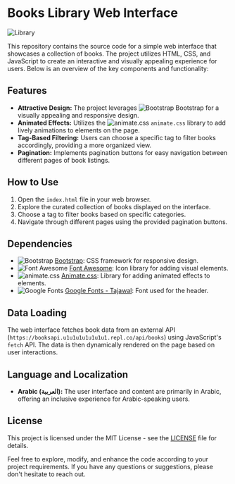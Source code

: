 # Books Library Web Interface

![Library](https://img.icons8.com/ios-filled/50/FFFFFF/reading.png)

This repository contains the source code for a simple web interface that showcases a collection of books. The project utilizes HTML, CSS, and JavaScript to create an interactive and visually appealing experience for users. Below is an overview of the key components and functionality:

## Features

- **Attractive Design:** The project leverages ![Bootstrap](https://img.icons8.com/ios-filled/20/3498db/bootstrap.png) Bootstrap for a visually appealing and responsive design.
- **Animated Effects:** Utilizes the ![animate.css](https://img.icons8.com/ios-filled/20/3498db/animate.css.png) `animate.css` library to add lively animations to elements on the page.
- **Tag-Based Filtering:** Users can choose a specific tag to filter books accordingly, providing a more organized view.
- **Pagination:** Implements pagination buttons for easy navigation between different pages of book listings.

## How to Use

1. Open the `index.html` file in your web browser.
2. Explore the curated collection of books displayed on the interface.
3. Choose a tag to filter books based on specific categories.
4. Navigate through different pages using the provided pagination buttons.

## Dependencies

- ![Bootstrap](https://img.icons8.com/ios-filled/20/3498db/bootstrap.png) [Bootstrap](https://getbootstrap.com/): CSS framework for responsive design.
- ![Font Awesome](https://img.icons8.com/ios-filled/20/3498db/fontawesome.png) [Font Awesome](https://fontawesome.com/): Icon library for adding visual elements.
- ![animate.css](https://img.icons8.com/ios-filled/20/3498db/animate.css.png) [Animate.css](https://animate.style/): Library for adding animated effects to elements.
- ![Google Fonts](https://img.icons8.com/ios-filled/20/3498db/google-logo.png) [Google Fonts - Tajawal](https://fonts.google.com/specimen/Tajawal): Font used for the header.

## Data Loading

The web interface fetches book data from an external API (`https://booksapi.u1u1u1u1u1u1u1.repl.co/api/books`) using JavaScript's `fetch` API. The data is then dynamically rendered on the page based on user interactions.

## Language and Localization

- **Arabic (العربية):** The user interface and content are primarily in Arabic, offering an inclusive experience for Arabic-speaking users.

## License

This project is licensed under the MIT License - see the [LICENSE](LICENSE) file for details.

Feel free to explore, modify, and enhance the code according to your project requirements. If you have any questions or suggestions, please don't hesitate to reach out.
